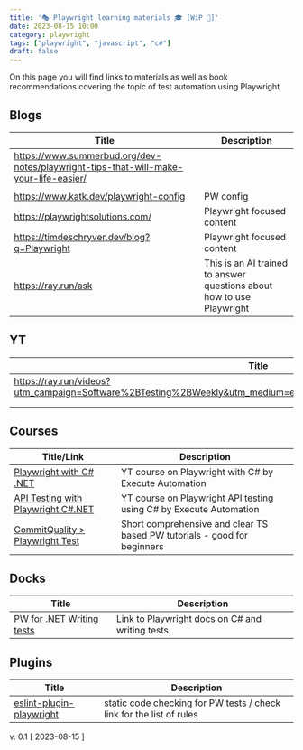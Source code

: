```yaml
---
title: '🎭 Playwright learning materials 🎓 [WiP 🚧]'
date: 2023-08-15 10:00
category: playwright
tags: ["playwright", "javascript", "c#"]
draft: false
---
```


On this page you will find links to materials as well as book recommendations covering the topic of test automation using Playwright 



## Blogs

| Title | Description |
|----------|----------|
|https://www.summerbud.org/dev-notes/playwright-tips-that-will-make-your-life-easier/||
|||
|https://www.katk.dev/playwright-config|PW config|
|https://playwrightsolutions.com/|Playwright focused content |
|https://timdeschryver.dev/blog?q=Playwright|Playwright focused content |
|https://ray.run/ask|This is an AI trained to answer questions about how to use Playwright|

## YT

| Title | Description |
|----------|----------|
|https://ray.run/videos?utm_campaign=Software%2BTesting%2BWeekly&utm_medium=email&utm_source=Software_Testing_Weekly_177||
|||
|||


## Courses

| Title/Link | Description | 
|----------|----------|
|[Playwright with C# .NET](https://www.youtube.com/playlist?list=PL6tu16kXT9PoUv6HwexX5LPBzzv7QkI9W)| YT course on Playwright with C# by Execute Automation |
|[API Testing with Playwright C#.NET](https://www.youtube.com/playlist?list=PL6tu16kXT9PqWy5BnJQ6cYJI1Jzo_E9fn)|YT course on Playwright API testing using C# by Execute Automation|
|[CommitQuality > Playwright Test](https://www.youtube.com/playlist?list=PLXgRgGX8-5UVm9yioRY329rfcfy3MusiY)| Short comprehensive and clear TS based PW tutorials - good for beginners|

## Docks

| Title | Description |
|----------|----------|
|[PW for .NET Writing tests](https://playwright.dev/dotnet/docs/writing-tests)| Link to Playwright docs on C# and writing tests|

## Plugins

| Title | Description |
|----------|----------|
|[eslint-plugin-playwright](https://github.com/playwright-community/eslint-plugin-playwright)| static code checking for PW tests / check link for the list of rules |



v. 0.1 [ 2023-08-15 ]